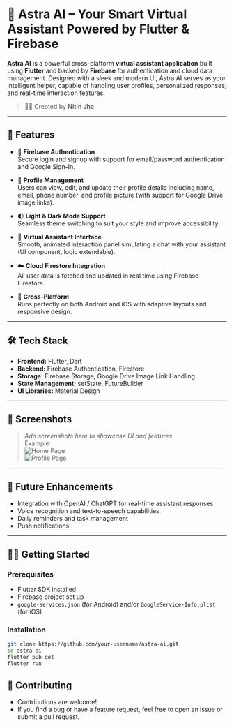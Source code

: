 # 🚀 Astra AI – Your Smart Virtual Assistant Powered by Flutter & Firebase

**Astra AI** is a powerful cross-platform **virtual assistant application** built using **Flutter** and backed by **Firebase** for authentication and cloud data management. Designed with a sleek and modern UI, Astra AI serves as your intelligent helper, capable of handling user profiles, personalized responses, and real-time interaction features.

> 👨‍💻 Created by **Nitin Jha**

---

## 🌟 Features

- 🔐 **Firebase Authentication**  
  Secure login and signup with support for email/password authentication and Google Sign-In.

- 👤 **Profile Management**  
  Users can view, edit, and update their profile details including name, email, phone number, and profile picture (with support for Google Drive image links).

- 🌓 **Light & Dark Mode Support**  
  Seamless theme switching to suit your style and improve accessibility.

- 🧠 **Virtual Assistant Interface**  
  Smooth, animated interaction panel simulating a chat with your assistant (UI component, logic extendable).

- ☁️ **Cloud Firestore Integration**  
  All user data is fetched and updated in real time using Firebase Firestore.

- 📱 **Cross-Platform**  
  Runs perfectly on both Android and iOS with adaptive layouts and responsive design.

---

## 🛠️ Tech Stack

- **Frontend:** Flutter, Dart  
- **Backend:** Firebase Authentication, Firestore  
- **Storage:** Firebase Storage, Google Drive Image Link Handling  
- **State Management:** setState, FutureBuilder  
- **UI Libraries:** Material Design

---

## 📸 Screenshots

> *Add screenshots here to showcase UI and features*  
> Example:  
> ![Home Page](screenshots/home.png)  
> ![Profile Page](screenshots/profile.png)

---

## 📌 Future Enhancements

- Integration with OpenAI / ChatGPT for real-time assistant responses  
- Voice recognition and text-to-speech capabilities  
- Daily reminders and task management  
- Push notifications

---

## 🧑‍💻 Getting Started

### Prerequisites

- Flutter SDK installed  
- Firebase project set up  
- `google-services.json` (for Android) and/or `GoogleService-Info.plist` (for iOS)

### Installation

```bash
git clone https://github.com/your-username/astra-ai.git
cd astra-ai
flutter pub get
flutter run
```
## 🤝 Contributing
- Contributions are welcome!
- If you find a bug or have a feature request, feel free to open an issue or submit a pull request.
